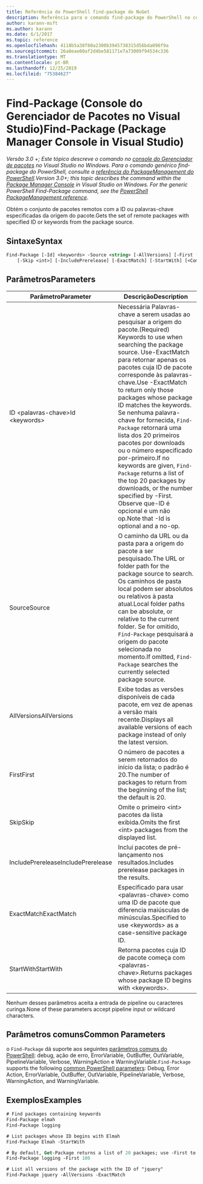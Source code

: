 ```yaml
---
title: Referência do PowerShell find-package do NuGet
description: Referência para o comando find-package do PowerShell no console do Gerenciador de pacotes NuGet no Visual Studio.
author: karann-msft
ms.author: karann
ms.date: 6/1/2017
ms.topic: reference
ms.openlocfilehash: 4118b5a38f80a2300b3945738315d56bda096f9a
ms.sourcegitcommit: 26a8eae00af2d4be581171e7a73009f94534c336
ms.translationtype: MT
ms.contentlocale: pt-BR
ms.lasthandoff: 12/25/2019
ms.locfileid: "75384627"
---
```

# <a name="find-package-package-manager-console-in-visual-studio"></a><span data-ttu-id="41c92-103">Find-Package (Console do Gerenciador de Pacotes no Visual Studio)</span><span class="sxs-lookup"><span data-stu-id="41c92-103">Find-Package (Package Manager Console in Visual Studio)</span></span>

<span data-ttu-id="41c92-104">*Versão 3.0 +; Este tópico descreve o comando no [console do Gerenciador de pacotes](../../consume-packages/install-use-packages-powershell.md) no Visual Studio no Windows. Para o comando genérico find-package do PowerShell, consulte a [referência do PackageManagement do PowerShell](/powershell/module/packagemanagement/?view=powershell-6).*</span><span class="sxs-lookup"><span data-stu-id="41c92-104">*Version 3.0+; this topic describes the command within the [Package Manager Console](../../consume-packages/install-use-packages-powershell.md) in Visual Studio on Windows. For the generic PowerShell Find-Package command, see the [PowerShell PackageManagement reference](/powershell/module/packagemanagement/?view=powershell-6).*</span></span>

<span data-ttu-id="41c92-105">Obtém o conjunto de pacotes remotos com a ID ou palavras-chave especificadas da origem do pacote.</span><span class="sxs-lookup"><span data-stu-id="41c92-105">Gets the set of remote packages with specified ID or keywords from the package source.</span></span>

## <a name="syntax"></a><span data-ttu-id="41c92-106">Sintaxe</span><span class="sxs-lookup"><span data-stu-id="41c92-106">Syntax</span></span>

```ps
Find-Package [-Id] <keywords> -Source <string> [-AllVersions] [-First [<int>]]
    [-Skip <int>] [-IncludePrerelease] [-ExactMatch] [-StartWith] [<CommonParameters>]
```

## <a name="parameters"></a><span data-ttu-id="41c92-107">Parâmetros</span><span class="sxs-lookup"><span data-stu-id="41c92-107">Parameters</span></span>

| <span data-ttu-id="41c92-108">Parâmetro</span><span class="sxs-lookup"><span data-stu-id="41c92-108">Parameter</span></span> | <span data-ttu-id="41c92-109">Descrição</span><span class="sxs-lookup"><span data-stu-id="41c92-109">Description</span></span> |
| --- | --- |
| <span data-ttu-id="41c92-110">ID &lt;palavras-chave&gt;</span><span class="sxs-lookup"><span data-stu-id="41c92-110">Id &lt;keywords&gt;</span></span> | <span data-ttu-id="41c92-111">Necessária Palavras-chave a serem usadas ao pesquisar a origem do pacote.</span><span class="sxs-lookup"><span data-stu-id="41c92-111">(Required) Keywords to use when searching the package source.</span></span> <span data-ttu-id="41c92-112">Use-ExactMatch para retornar apenas os pacotes cuja ID de pacote corresponde às palavras-chave.</span><span class="sxs-lookup"><span data-stu-id="41c92-112">Use -ExactMatch to return only those packages whose package ID matches the keywords.</span></span> <span data-ttu-id="41c92-113">Se nenhuma palavra-chave for fornecida, `Find-Package` retornará uma lista dos 20 primeiros pacotes por downloads ou o número especificado por-primeiro.</span><span class="sxs-lookup"><span data-stu-id="41c92-113">If no keywords are given, `Find-Package` returns a list of the top 20 packages by downloads, or the number specified by -First.</span></span> <span data-ttu-id="41c92-114">Observe que-ID é opcional e um não op.</span><span class="sxs-lookup"><span data-stu-id="41c92-114">Note that -Id is optional and a no-op.</span></span> |
| <span data-ttu-id="41c92-115">Source</span><span class="sxs-lookup"><span data-stu-id="41c92-115">Source</span></span> | <span data-ttu-id="41c92-116">O caminho da URL ou da pasta para a origem do pacote a ser pesquisado.</span><span class="sxs-lookup"><span data-stu-id="41c92-116">The URL or folder path for the package source to search.</span></span> <span data-ttu-id="41c92-117">Os caminhos de pasta local podem ser absolutos ou relativos à pasta atual.</span><span class="sxs-lookup"><span data-stu-id="41c92-117">Local folder paths can be absolute, or relative to the current folder.</span></span> <span data-ttu-id="41c92-118">Se for omitido, `Find-Package` pesquisará a origem do pacote selecionada no momento.</span><span class="sxs-lookup"><span data-stu-id="41c92-118">If omitted, `Find-Package` searches the currently selected package source.</span></span> |
| <span data-ttu-id="41c92-119">AllVersions</span><span class="sxs-lookup"><span data-stu-id="41c92-119">AllVersions</span></span> | <span data-ttu-id="41c92-120">Exibe todas as versões disponíveis de cada pacote, em vez de apenas a versão mais recente.</span><span class="sxs-lookup"><span data-stu-id="41c92-120">Displays all available versions of each package instead of only the latest version.</span></span> |
| <span data-ttu-id="41c92-121">First</span><span class="sxs-lookup"><span data-stu-id="41c92-121">First</span></span> | <span data-ttu-id="41c92-122">O número de pacotes a serem retornados do início da lista; o padrão é 20.</span><span class="sxs-lookup"><span data-stu-id="41c92-122">The number of packages to return from the beginning of the list; the default is 20.</span></span> |
| <span data-ttu-id="41c92-123">Skip</span><span class="sxs-lookup"><span data-stu-id="41c92-123">Skip</span></span> | <span data-ttu-id="41c92-124">Omite o primeiro &lt;int&gt; pacotes da lista exibida.</span><span class="sxs-lookup"><span data-stu-id="41c92-124">Omits the first &lt;int&gt; packages from the displayed list.</span></span>  |
| <span data-ttu-id="41c92-125">IncludePrerelease</span><span class="sxs-lookup"><span data-stu-id="41c92-125">IncludePrerelease</span></span> | <span data-ttu-id="41c92-126">Inclui pacotes de pré-lançamento nos resultados.</span><span class="sxs-lookup"><span data-stu-id="41c92-126">Includes prerelease packages in the results.</span></span> |
| <span data-ttu-id="41c92-127">ExactMatch</span><span class="sxs-lookup"><span data-stu-id="41c92-127">ExactMatch</span></span> | <span data-ttu-id="41c92-128">Especificado para usar &lt;palavras-chave&gt; como uma ID de pacote que diferencia maiúsculas de minúsculas.</span><span class="sxs-lookup"><span data-stu-id="41c92-128">Specified to use &lt;keywords&gt; as a case-sensitive package ID.</span></span> |
| <span data-ttu-id="41c92-129">StartWith</span><span class="sxs-lookup"><span data-stu-id="41c92-129">StartWith</span></span> | <span data-ttu-id="41c92-130">Retorna pacotes cuja ID de pacote começa com &lt;palavras-chave&gt;.</span><span class="sxs-lookup"><span data-stu-id="41c92-130">Returns packages whose package ID begins with &lt;keywords&gt;.</span></span> |

<span data-ttu-id="41c92-131">Nenhum desses parâmetros aceita a entrada de pipeline ou caracteres curinga.</span><span class="sxs-lookup"><span data-stu-id="41c92-131">None of these parameters accept pipeline input or wildcard characters.</span></span>

## <a name="common-parameters"></a><span data-ttu-id="41c92-132">Parâmetros comuns</span><span class="sxs-lookup"><span data-stu-id="41c92-132">Common Parameters</span></span>

<span data-ttu-id="41c92-133">o `Find-Package` dá suporte aos seguintes [parâmetros comuns do PowerShell](https://go.microsoft.com/fwlink/?LinkID=113216): debug, ação de erro, ErrorVariable, OutBuffer, OutVariable, PipelineVariable, Verbose, WarningAction e WarningVariable.</span><span class="sxs-lookup"><span data-stu-id="41c92-133">`Find-Package` supports the following [common PowerShell parameters](https://go.microsoft.com/fwlink/?LinkID=113216): Debug, Error Action, ErrorVariable, OutBuffer, OutVariable, PipelineVariable, Verbose, WarningAction, and WarningVariable.</span></span>

## <a name="examples"></a><span data-ttu-id="41c92-134">Exemplos</span><span class="sxs-lookup"><span data-stu-id="41c92-134">Examples</span></span>

```ps
# Find packages containing keywords
Find-Package elmah
Find-Package logging

# List packages whose ID begins with Elmah
Find-Package Elmah -StartWith

# By default, Get-Package returns a list of 20 packages; use -First to show more
Find-Package logging -First 100

# List all versions of the package with the ID of "jquery"
Find-Package jquery -AllVersions -ExactMatch
```
